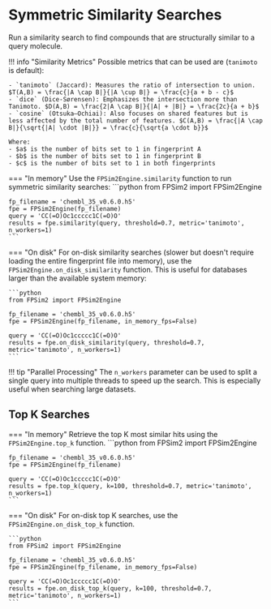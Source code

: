 # Symmetric Similarity Searches

Run a similarity search to find compounds that are structurally similar to a query molecule.

!!! info "Similarity Metrics"
    Possible metrics that can be used are (`tanimoto` is default):

    - `tanimoto` (Jaccard): Measures the ratio of intersection to union. $T(A,B) = \frac{|A \cap B|}{|A \cup B|} = \frac{c}{a + b - c}$
    - `dice` (Dice-Sørensen): Emphasizes the intersection more than Tanimoto. $D(A,B) = \frac{2|A \cap B|}{|A| + |B|} = \frac{2c}{a + b}$
    - `cosine` (Otsuka–Ochiai): Also focuses on shared features but is less affected by the total number of features. $C(A,B) = \frac{|A \cap B|}{\sqrt{|A| \cdot |B|}} = \frac{c}{\sqrt{a \cdot b}}$

    Where:
    - $a$ is the number of bits set to 1 in fingerprint A
    - $b$ is the number of bits set to 1 in fingerprint B
    - $c$ is the number of bits set to 1 in both fingerprints


=== "In memory"
    Use the `FPSim2Engine.similarity` function to run symmetric similarity searches:
    ```python
    from FPSim2 import FPSim2Engine

    fp_filename = 'chembl_35_v0.6.0.h5'
    fpe = FPSim2Engine(fp_filename)
    query = 'CC(=O)Oc1ccccc1C(=O)O'
    results = fpe.similarity(query, threshold=0.7, metric='tanimoto', n_workers=1)
    ```

=== "On disk"
    For on-disk similarity searches (slower but doesn't require loading the entire fingerprint file into memory), use the `FPSim2Engine.on_disk_similarity` function. This is useful for databases larger than the available system memory:

    ```python
    from FPSim2 import FPSim2Engine

    fp_filename = 'chembl_35_v0.6.0.h5'
    fpe = FPSim2Engine(fp_filename, in_memory_fps=False)

    query = 'CC(=O)Oc1ccccc1C(=O)O'
    results = fpe.on_disk_similarity(query, threshold=0.7, metric='tanimoto', n_workers=1)
    ```

!!! tip "Parallel Processing"
    The `n_workers` parameter can be used to split a single query into multiple threads to speed up the search. This is especially useful when searching large datasets.


## Top K Searches

=== "In memory"
    Retrieve the top K most similar hits using the `FPSim2Engine.top_k` function.
    ```python
    from FPSim2 import FPSim2Engine

    fp_filename = 'chembl_35_v0.6.0.h5'
    fpe = FPSim2Engine(fp_filename)

    query = 'CC(=O)Oc1ccccc1C(=O)O'
    results = fpe.top_k(query, k=100, threshold=0.7, metric='tanimoto', n_workers=1)
    ```

=== "On disk"
    For on-disk top K searches, use the `FPSim2Engine.on_disk_top_k` function.

    ```python
    from FPSim2 import FPSim2Engine

    fp_filename = 'chembl_35_v0.6.0.h5'
    fpe = FPSim2Engine(fp_filename, in_memory_fps=False)

    query = 'CC(=O)Oc1ccccc1C(=O)O'
    results = fpe.on_disk_top_k(query, k=100, threshold=0.7, metric='tanimoto', n_workers=1)
    ```
